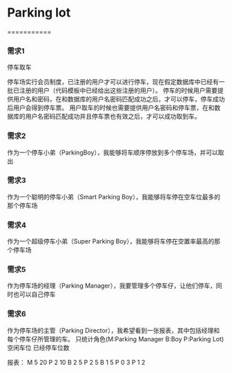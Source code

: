 # Parking lot
===========

### 需求1 

停车取车

停车场实行会员制度，已注册的用户才可以进行停车，现在假定数据库中已经有一批已注册的用户（代码模板中已经给出这些注册的用户）。
停车的时候用户需要提供用户名和密码，在和数据库的用户名密码匹配成功之后，才可以停车，停车成功后用户会得到停车票。
用户取车的时候也需要提供用户名密码和停车票，在和数据库的用户名密码匹配成功并且停车票也有效之后，才可以成功取到车。

### 需求2 

作为一个停车小弟（ParkingBoy），我能够将车顺序停放到多个停车场，并可以取出

### 需求3 

作为一个聪明的停车小弟（Smart Parking Boy），我能够将车停在空车位最多的那个停车场

### 需求4 

作为一个超级停车小弟（Super Parking Boy），我能够将车停在空置率最高的那个停车场

### 需求5 

作为停车场的经理（Parking Manager），我要管理多个停车仔，让他们停车，同时也可以自己停车

### 需求6 

作为停车场的主管（Parking Director），我希望看到一张报表，其中包括经理和每个停车仔所管理的车。
只统计角色(M:Parking Manager B:Boy P:Parking Lot) 空闲车位 已经停车位数

报表：
M 5 20
  P 2 10
  B 2 5
    P 2 5
  B 1 5
    P 0 3
    P 1 2



